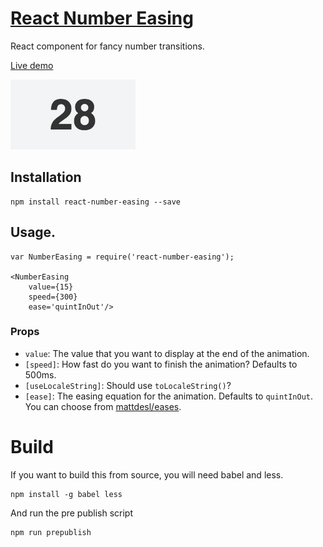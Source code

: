 # [React Number Easing](http://javierbyte.github.io/react-number-easing/)

React component for fancy number transitions.

[Live demo](http://javierbyte.github.io/react-number-easing/)

[![react-number-easing screenshot](assets/number-easing-infinite.gif)](http://javierbyte.github.io/react-number-easing/)


## Installation

    npm install react-number-easing --save

## Usage.

    var NumberEasing = require('react-number-easing');

    <NumberEasing
		value={15}
		speed={300}
		ease='quintInOut'/>

### Props

* `value`: The value that you want to display at the end of the animation.
* `[speed]`: How fast do you want to finish the animation? Defaults to 500ms.
* `[useLocaleString]`: Should use `toLocaleString()`?
* `[ease]`: The easing equation for the animation. Defaults to `quintInOut`. You can choose from [mattdesl/eases](https://github.com/mattdesl/eases/blob/master/index.js).

# Build

If you want to build this from source, you will need babel and less.

	npm install -g babel less

And run the pre publish script

	npm run prepublish
